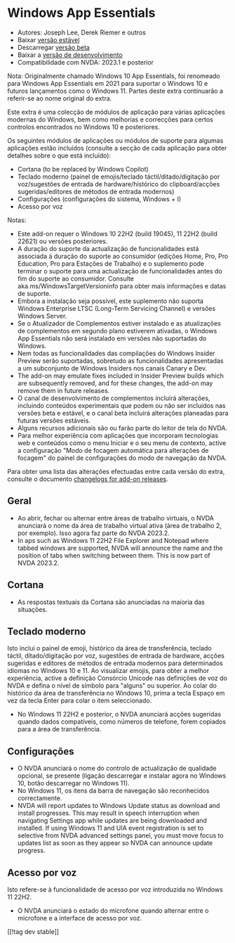 # Windows App Essentials #

* Autores: Joseph Lee, Derek Riemer e outros
* Baixar [versão estável][1]
* Descarregar [versão beta][2]
* Baixar a [versão de desenvolvimento][3]
* Compatibilidade com NVDA: 2023.1 e posterior

Nota: Originalmente chamado Windows 10 App Essentials, foi renomeado para
Windows App Essentials em 2021 para suportar o Windows 10 e futuros
lançamentos como o Windows 11. Partes deste extra continuarão a referir-se
ao nome original do extra.

Este extra é uma colecção de módulos de aplicação para várias aplicações
modernas do Windows, bem como melhorias e correcções para certos controlos
encontrados no Windows 10 e posteriores.

Os seguintes módulos de aplicações ou módulos de suporte para algumas
aplicações estão incluídos (consulte a secção de cada aplicação para obter
detalhes sobre o que está incluído):

* Cortana (to be replaced by Windows Copilot)
* Teclado moderno (painel de emojis/teclado táctil/ditado/digitação por
  voz/sugestões de entrada de hardware/histórico do clipboard/acções
  sugeridas/editores de métodos de entrada modernos)
* Configurações (configurações do sistema, Windows + I)
* Acesso por voz

Notas:

* Este add-on requer o Windows 10 22H2 (build 19045), 11 22H2 (build 22621)
  ou versões posteriores.
* A duração do suporte da actualização de funcionalidades está associada à
  duração do suporte ao consumidor (edições Home, Pro, Pro Education, Pro
  para Estações de Trabalho) e o suplemento pode terminar o suporte para uma
  actualização de funcionalidades antes do fim do suporte ao
  consumidor. Consulte aka.ms/WindowsTargetVersioninfo para obter mais
  informações e datas de suporte.
* Embora a instalação seja possível, este suplemento não suporta Windows
  Enterprise LTSC (Long-Term Servicing Channel) e versões Windows Server.
* Se o Atualizador de Complementos estiver instalado e as atualizações de
  complementos em segundo plano estiverem ativadas, o Windows App Essentials
  não será instalado em versões não suportadas do Windows.
* Nem todas as funcionalidades das compilações do Windows Insider Preview
  serão suportadas, sobretudo as funcionalidades apresentadas a um
  subconjunto de Windows Insiders nos canais Canary e Dev.
* The add-on may emulate fixes included in Insider Preview builds which are
  subsequently removed, and for these changes, the add-on may remove them in
  future releases.
* O canal de desenvolvimento de complementos incluirá alterações, incluindo
  conteúdos experimentais que podem ou não ser incluídos nas versões beta e
  estável, e o canal beta incluirá alterações planeadas para futuras versões
  estáveis.
* Alguns recursos adicionais são ou farão parte do leitor de tela do NVDA.
* Para melhor experiência com aplicações que incorporam tecnologias web e
  conteúdos como o menu Iniciar e o seu menu de contexto, active a
  configuração "Modo de focagem automática para alterações de focagem" do
  painel de configurações do modo de navegação da NVDA.

Para obter uma lista das alterações efectuadas entre cada versão do extra,
consulte o documento [changelogs for add-on releases][4].

## Geral

* Ao abrir, fechar ou alternar entre áreas de trabalho virtuais, o NVDA
  anunciará o nome da área de trabalho virtual ativa (área de trabalho 2,
  por exemplo). Isso agora faz parte do NVDA 2023.2.
* In aps such as Windows 11 22H2 File Explorer and Notepad where tabbed
  windows are supported, NVDA will announce the name and the position of
  tabs when switching between them. This is now part of NVDA 2023.2.

## Cortana

* As respostas textuais da Cortana são anunciadas na maioria das situações.

## Teclado moderno

Isto inclui o painel de emoji, histórico da área de transferência, teclado
táctil, ditado/digitação por voz, sugestões de entrada de hardware, acções
sugeridas e editores de métodos de entrada modernos para determinados
idiomas no Windows 10 e 11. Ao visualizar emojis, para obter a melhor
experiência, active a definição Consórcio Unicode nas definições de voz do
NVDA e defina o nível de símbolo para "alguns" ou superior. Ao colar do
histórico da área de transferência no Windows 10, prima a tecla Espaço em
vez da tecla Enter para colar o item seleccionado.

* No Windows 11 22H2 e posterior, o NVDA anunciará acções sugeridas quando
  dados compatíveis, como números de telefone, forem copiados para a área de
  transferência.

## Configurações

* O NVDA anunciará o nome do controlo de actualização de qualidade opcional,
  se presente (ligação descarregar e instalar agora no Windows 10, botão
  descarregar no Windows 11).
* No Windows 11, os itens da barra de navegação são reconhecidos
  correctamente.
* NVDA will report updates to Windows Update status as download and install
  progresses. This may result in speech interruption when navigating
  Settings app while updates are being downloaded and installed. If using
  Windows 11 and UIA event registration is set to selective from NVDA
  advanced settings panel, you must move focus to updates list as soon as
  they appear so NVDA can announce update progress.

## Acesso por voz

Isto refere-se à funcionalidade de acesso por voz introduzida no Windows 11
22H2.

* O NVDA anunciará o estado do microfone quando alternar entre o microfone e
  a interface de acesso por voz.

[[!tag dev stable]]

[1]: https://www.nvaccess.org/addonStore/legacy?file=wintenApps

[2]: https://www.nvaccess.org/addonStore/legacy?file=wintenApps-beta

[3]: https://www.nvaccess.org/addonStore/legacy?file=wintenApps-dev

[4]: https://github.com/josephsl/wintenapps/wiki/w10changelog
